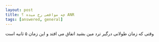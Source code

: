```yaml
---
layout: post
title: ‫ANR چه مواقعی رخ میده ؟
tags: [answered, general]
---
```




<!-- comment #654087882 -->
وقتی که زمان طولانی درگیر ترد مین بشید اتفاق می افتد و این زمان ۵ ثانیه است
